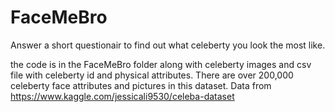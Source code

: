 # FaceMeBro
Answer a short questionair to find out what celeberty you look the most like.

the code is in the FaceMeBro folder along with celeberty images and csv file with celeberty id and physical attributes.
There are over 200,000 celeberty face attributes and pictures in this dataset.
Data from https://www.kaggle.com/jessicali9530/celeba-dataset
